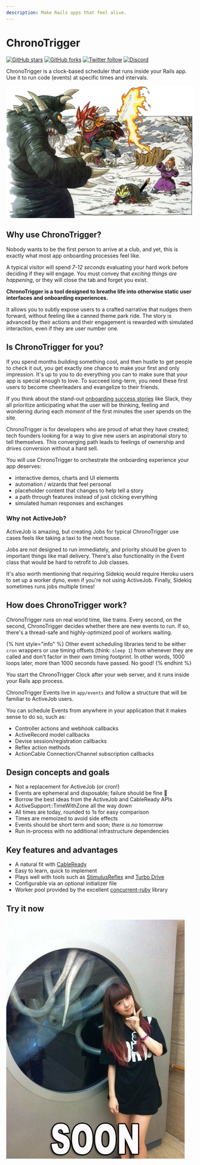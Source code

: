 ```yaml
---
description: Make Rails apps that feel alive.
---
```


# ChronoTrigger

[![GitHub stars](https://img.shields.io/github/stars/leastbad/chrono_trigger?style=social)](https://github.com/leastbad/chrono_trigger) [![GitHub forks](https://img.shields.io/github/forks/leastbad/chrono_trigger?style=social)](https://github.com/leastbad/chrono_trigger) [![Twitter follow](https://img.shields.io/twitter/follow/theleastbad?style=social)](https://twitter.com/theleastbad) [![Discord](https://img.shields.io/discord/681373845323513862)](https://discord.gg/GnweR3)

ChronoTrigger is a clock-based scheduler that runs inside your Rails app. Use it to run code \(events\) at specific times and intervals.

![](.gitbook/assets/chrono-trigger.jpg)

## Why use ChronoTrigger?

Nobody wants to be the first person to arrive at a club, and yet, this is exactly what most app onboarding processes feel like.

A typical visitor will spend _7-12 seconds_ evaluating your hard work before deciding if they will engage. You must convey that _exciting things are happening_, or they will close the tab and forget you exist.

**ChronoTrigger is a tool designed to breathe life into otherwise static user interfaces and onboarding experiences.**

It allows you to subtly expose users to a crafted narrative that nudges them forward, without feeling like a canned theme park ride. The story is advanced by their actions and their engagement is rewarded with simulated interaction, even if they are user number one.

## Is ChronoTrigger for you?

If you spend months building something cool, and then hustle to get people to check it out, you get exactly one chance to make your first and only impression. It's up to you to do everything you can to make sure that your app is special enough to love. To succeed long-term, you need these first users to become cheerleaders and evangelize to their friends.

If you think about the stand-out [onboarding success stories](https://www.useronboard.com/user-onboarding-teardowns/) like Slack, they all prioritize anticipating what the user will be thinking, feeling and wondering during each _moment_ of the first minutes the user spends on the site.

ChronoTrigger is for developers who are proud of what they have created; tech founders looking for a way to give new users an aspirational story to tell themselves. This converging path leads to feelings of ownership and drives conversion without a hard sell.

You will use ChronoTrigger to orchestrate the onboarding experience your app deserves:

* interactive demos, charts and UI elements
* automation / wizards that feel personal
* placeholder content that changes to help tell a story
* a path through features instead of just clicking everything
* simulated human responses and exchanges

### Why not ActiveJob?

ActiveJob is amazing, but creating Jobs for typical ChronoTrigger use cases feels like taking a taxi to the next house.

Jobs are not designed to run immediately, and priority should be given to important things like mail delivery. There's also functionality in the Event class that would be hard to retrofit to Job classes.

It's also worth mentioning that requiring Sidekiq would require Heroku users to set up a worker dyno, even if you're not using ActiveJob. Finally, Sidekiq sometimes runs jobs multiple times!

## How does ChronoTrigger work?

ChronoTrigger runs on real world time, like trains. Every second, on the second, ChronoTrigger decides whether there are new events to run. If so, there's a thread-safe and highly-optimized pool of workers waiting.

{% hint style="info" %}
Other event scheduling libraries tend to be either `cron` wrappers or use timing offsets \(think: `sleep 1`\) from whenever they are called and don't factor in their own timing footprint. In other words, 1000 loops later, more than 1000 seconds have passed. No good!
{% endhint %}

You start the ChronoTrigger Clock after your web server, and it runs inside your Rails app process.

ChronoTrigger Events live in `app/events` and follow a structure that will be familiar to ActiveJob users.

You can schedule Events from anywhere in your application that it makes sense to do so, such as:

* Controller actions and webhook callbacks
* ActiveRecord model callbacks
* Devise session/registration callbacks
* Reflex action methods
* ActionCable Connection/Channel subscription callbacks

## Design concepts and goals

* Not a replacement for ActiveJob \(or cron!\)
* Events are ephemeral and disposable; failure should be fine 🤷
* Borrow the best ideas from the ActiveJob and CableReady APIs
* ActiveSupport::TimeWithZone all the way down
* All times are today, rounded to 1s for easy comparison
* Times are memoized to avoid side effects
* Events should be short term and soon; _there is no tomorrow_
* Run in-process with no additional infrastructure dependencies

## Key features and advantages

* A natural fit with [CableReady](https://cableready.stimulusreflex.com/)
* Easy to learn, quick to implement
* Plays well with tools such as [StimulusReflex](https://docs.stimulusreflex.com/) and [Turbo Drive](https://turbo.hotwire.dev/handbook/drive)
* Configurable via an optional initializer file
* Worker pool provided by the excellent [concurrent-ruby](https://github.com/ruby-concurrency/concurrent-ruby) library

## Try it now

![](.gitbook/assets/soon.jpg)

